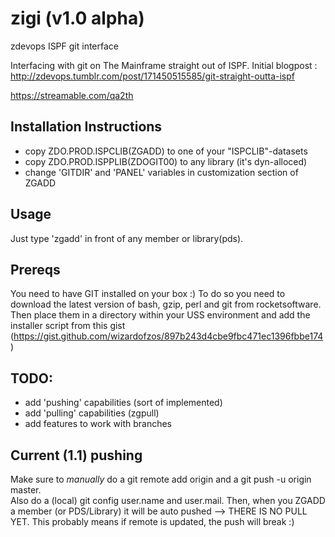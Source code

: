 # zigi (v1.0 alpha)
zdevops ISPF git interface

Interfacing with git on The Mainframe straight out of ISPF.
Initial blogpost : http://zdevops.tumblr.com/post/171450515585/git-straight-outta-ispf 

https://streamable.com/qa2th

## Installation Instructions
* copy ZDO.PROD.ISPCLIB(ZGADD) to one of your "ISPCLIB"-datasets
* copy ZDO.PROD.ISPPLIB(ZDOGIT00) to any library (it's dyn-alloced)
* change 'GITDIR' and 'PANEL' variables in customization section of ZGADD

## Usage
Just type 'zgadd' in front of any member or library(pds).

## Prereqs
You need to have GIT installed on your box :)
To do so you need to download the latest version of bash, gzip, perl and git from rocketsoftware.
Then place them in a directory within your USS environment and add the installer script from this gist (https://gist.github.com/wizardofzos/897b243d4cbe9fbc471ec1396fbbe174)

## TODO:
* add 'pushing' capabilities (sort of implemented)
* add 'pulling' capabilities (zgpull)
* add features to work with branches

## Current (1.1) pushing
Make sure to *manually* do a git remote add origin <your repo uri> and a 
git push -u origin master.                         
Also do a (local) git config user.name and user.mail.
Then, when you ZGADD a member (or PDS/Library) it will be auto pushed
--> THERE IS NO PULL YET. This probably means if remote is updated, the push
will break :)
